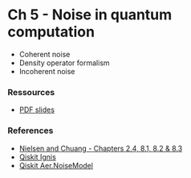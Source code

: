 # Ch 5 - Noise in quantum computation

- Coherent noise
- Density operator formalism
- Incoherent noise 

### Ressources

- [PDF slides](https://github.com/bfedrici-phd/QC-2020-CPE/blob/master/Ch5/Ch5-Noise-in-Quantum-Computation.pdf)

### References

- [Nielsen and Chuang - Chapters 2.4, 8.1, 8.2 & 8.3](http://mmrc.amss.cas.cn/tlb/201702/W020170224608149940643.pdf)
- [Qiskit Ignis](https://qiskit.org/documentation/the_elements.html#ignis)
- [Qiskit Aer.NoiseModel](https://qiskit.org/documentation/stubs/qiskit.providers.aer.noise.NoiseModel.html)
